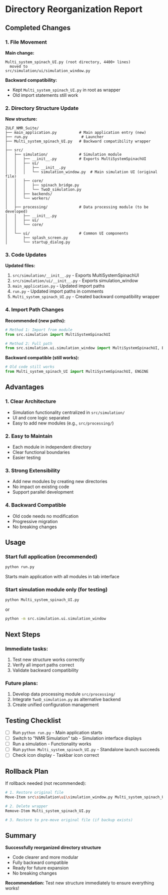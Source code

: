 # Directory Reorganization Report

## Completed Changes

### 1. File Movement

**Main change:**
```
Multi_system_spinach_UI.py (root directory, 4400+ lines)
  moved to
src/simulation/ui/simulation_window.py
```

**Backward compatibility:**
- Kept `Multi_system_spinach_UI.py` in root as wrapper
- Old import statements still work

### 2. Directory Structure Update

**New structure:**
```
ZULF_NMR_Suite/
├── main_application.py          # Main application entry (new)
├── run.py                        # Launcher
├── Multi_system_spinach_UI.py   # Backward compatibility wrapper
│
├── src/
│   ├── simulation/              # Simulation module
│   │   ├── __init__.py          # Exports MultiSystemSpinachUI
│   │   ├── ui/
│   │   │   ├── __init__.py
│   │   │   └── simulation_window.py  # Main simulation UI (original file)
│   │   ├── core/
│   │   │   ├── spinach_bridge.py
│   │   │   └── TwoD_simulation.py
│   │   ├── backends/
│   │   └── workers/
│   │
│   ├── processing/              # Data processing module (to be developed)
│   │   ├── __init__.py
│   │   ├── ui/
│   │   └── core/
│   │
│   └── ui/                      # Common UI components
│       ├── splash_screen.py
│       └── startup_dialog.py
```

### 3. Code Updates

**Updated files:**
1. `src/simulation/__init__.py` - Exports MultiSystemSpinachUI
2. `src/simulation/ui/__init__.py` - Exports simulation_window
3. `main_application.py` - Updated import paths
4. `run.py` - Updated import paths in comments
5. `Multi_system_spinach_UI.py` - Created backward compatibility wrapper

### 4. Import Path Changes

**Recommended (new paths):**
```python
# Method 1: Import from module
from src.simulation import MultiSystemSpinachUI

# Method 2: Full path
from src.simulation.ui.simulation_window import MultiSystemSpinachUI, ENGINE
```

**Backward compatible (still works):**
```python
# Old code still works
from Multi_system_spinach_UI import MultiSystemSpinachUI, ENGINE
```

## Advantages

### 1. Clear Architecture
- Simulation functionality centralized in `src/simulation/`
- UI and core logic separated
- Easy to add new modules (e.g., `src/processing/`)

### 2. Easy to Maintain
- Each module in independent directory
- Clear functional boundaries
- Easier testing

### 3. Strong Extensibility
- Add new modules by creating new directories
- No impact on existing code
- Support parallel development

### 4. Backward Compatible
- Old code needs no modification
- Progressive migration
- No breaking changes

## Usage

### Start full application (recommended)
```bash
python run.py
```
Starts main application with all modules in tab interface

### Start simulation module only (for testing)
```bash
python Multi_system_spinach_UI.py
```
or
```bash
python -m src.simulation.ui.simulation_window
```

## Next Steps

### Immediate tasks:
1. Test new structure works correctly
2. Verify all import paths correct
3. Validate backward compatibility

### Future plans:
1. Develop data processing module `src/processing/`
2. Integrate `TwoD_simulation.py` as alternative backend
3. Create unified configuration management

## Testing Checklist

- [ ] Run `python run.py` - Main application starts
- [ ] Switch to "NMR Simulation" tab - Simulation interface displays
- [ ] Run a simulation - Functionality works
- [ ] Run `python Multi_system_spinach_UI.py` - Standalone launch succeeds
- [ ] Check icon display - Taskbar icon correct

## Rollback Plan

If rollback needed (not recommended):
```bash
# 1. Restore original file
Move-Item src\simulation\ui\simulation_window.py Multi_system_spinach_UI.py -Force

# 2. Delete wrapper
Remove-Item Multi_system_spinach_UI.py

# 3. Restore to pre-move original file (if backup exists)
```

## Summary

**Successfully reorganized directory structure**
- Code clearer and more modular
- Fully backward compatible
- Ready for future expansion
- No breaking changes

**Recommendation:** Test new structure immediately to ensure everything works!

